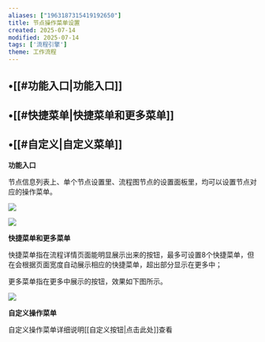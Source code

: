 ```yaml
---
aliases: ["1963187315419192650"]
title: 节点操作菜单设置
created: 2025-07-14
modified: 2025-07-14
tags: ['流程引擎']
theme: 工作流程
---
```


## •[[#功能入口|功能入口]]

## •[[#快捷菜单|快捷菜单和更多菜单]]

## •[[#自定义|自定义菜单]]

**功能入口**

节点信息列表上、单个节点设置里、流程图节点的设置面板里，均可以设置节点对应的操作菜单。

![](06f8d805bacfe06d358d3c54e2acf4cd.jpg)

![](d427fe40b457dba73a9b14dcf63064e2.jpg)

**快捷菜单和更多菜单**

快捷菜单指在流程详情页面能明显展示出来的按钮，最多可设置8个快捷菜单，但在会根据页面宽度自动展示相应的快捷菜单，超出部分显示在更多中；

更多菜单指在更多中展示的按钮，效果如下图所示。

![](1a083bf5f34f3b19411862be7e118902.jpg)

**自定义操作菜单**

自定义操作菜单详细说明[[自定义按钮|点击此处]]查看